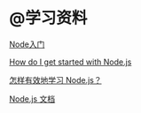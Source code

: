 # @学习资料

[Node入门](https://www.nodebeginner.org/index-zh-cn.html)

[How do I get started with Node.js](https://stackoverflow.com/questions/2353818/how-do-i-get-started-with-node-js)

[怎样有效地学习 Node.js？](https://www.zhihu.com/question/19793473)

[Node.js 文档](http://nodejs.cn/api/)
